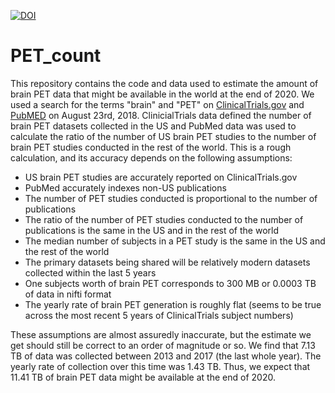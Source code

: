 [![DOI](https://zenodo.org/badge/146315452.svg)](https://zenodo.org/badge/latestdoi/146315452)

# PET_count

This repository contains the code and data used to estimate the amount of brain PET data that might be available in the world at the end of 2020. We used a search for the terms "brain" and "PET" on [ClinicalTrials.gov](https://clinicaltrials.gov/) and [PubMED](https://www.ncbi.nlm.nih.gov/pubmed) on August 23rd, 2018. ClinicialTrials data defined the number of brain PET datasets collected in the US and PubMed data was used to calculate the ratio of the number of US brain PET studies to the number of brain PET studies conducted in the rest of the world. This is a rough calculation, and its accuracy depends on the following assumptions:
* US brain PET studies are accurately reported on ClinicalTrials.gov
* PubMed accurately indexes non-US publications
* The number of PET studies conducted is proportional to the number of publications
* The ratio of the number of PET studies conducted to the number of publications is the same in the US and in the rest of the world
* The median number of subjects in a PET study is the same in the US and the rest of the world
* The primary datasets being shared will be relatively modern datasets collected within the last 5 years
* One subjects worth of brain PET corresponds to 300 MB or 0.0003 TB of data in nifti format
* The yearly rate of brain PET generation is roughly flat (seems to be true across the most recent 5 years of ClinicalTrials subject numbers)

These assumptions are almost assuredly inaccurate, but the estimate we get should still be correct to an order of magnitude or so. We find that 7.13 TB of data was collected between 2013 and 2017 (the last whole year). The yearly rate of collection over this time was 1.43 TB. Thus, we expect that 11.41 TB of brain PET data might be available at the end of 2020.
